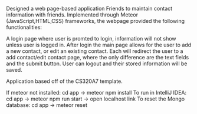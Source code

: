 Designed a web page-based application Friends to maintain contact information with friends. Implemented through Meteor (JavaScript,HTML,CSS) 
frameworks, the webpage provided the following functionalities: 

A login page where user is promted to login, information will not show unless user is logged in.
After login the main page allows for the user to add a new contact, or edit an existing contact. Each will redirect the user to a add
contact/edit contact page, where the only difference are the text fields and the submit button.
User can logout and their stored information will be saved.

Application based off of the CS320A7 template.

If meteor not installed: cd app -> meteor npm install
To run in IntelliJ IDEA: cd app -> meteor npm run start -> open localhost link
To reset the Mongo database: cd app -> meteor reset
